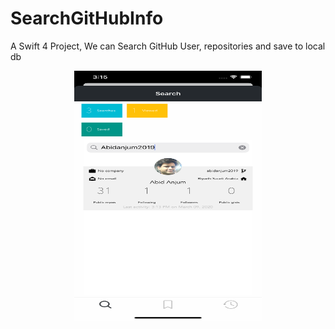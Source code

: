 # SearchGitHubInfo
A Swift 4 Project, We can Search GitHub User, repositories and save to local db
<div align="center">
    <img src="home.png" width="300px" height ="400px"</img> 
</div>
